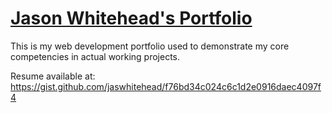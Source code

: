 # [Jason Whitehead's Portfolio](https://jaswhitehead.github.io/Portfolio/)
This is my web development portfolio used to demonstrate my core competencies in actual working projects.

Resume available at: https://gist.github.com/jaswhitehead/f76bd34c024c6c1d2e0916daec4097f4

